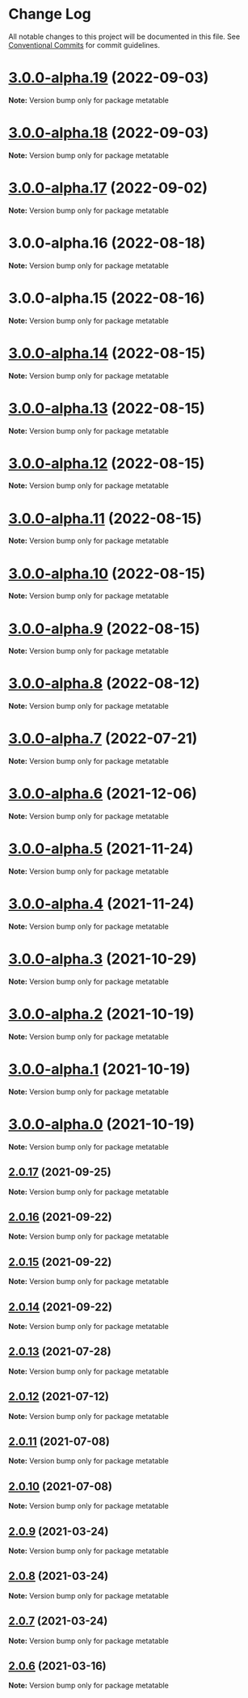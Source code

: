 # Change Log

All notable changes to this project will be documented in this file.
See [Conventional Commits](https://conventionalcommits.org) for commit guidelines.

# [3.0.0-alpha.19](https://github.com/flsy/meta/compare/metatable@3.0.0-alpha.18...metatable@3.0.0-alpha.19) (2022-09-03)

**Note:** Version bump only for package metatable





# [3.0.0-alpha.18](https://github.com/flsy/meta/compare/metatable@3.0.0-alpha.17...metatable@3.0.0-alpha.18) (2022-09-03)

**Note:** Version bump only for package metatable





# [3.0.0-alpha.17](https://github.com/flsy/meta/compare/metatable@3.0.0-alpha.16...metatable@3.0.0-alpha.17) (2022-09-02)

**Note:** Version bump only for package metatable





# 3.0.0-alpha.16 (2022-08-18)

**Note:** Version bump only for package metatable





# 3.0.0-alpha.15 (2022-08-16)

**Note:** Version bump only for package metatable





# [3.0.0-alpha.14](https://github.com/flsy/meta/compare/metatable@3.0.0-alpha.13...metatable@3.0.0-alpha.14) (2022-08-15)

**Note:** Version bump only for package metatable





# [3.0.0-alpha.13](https://github.com/flsy/meta/compare/metatable@3.0.0-alpha.12...metatable@3.0.0-alpha.13) (2022-08-15)

**Note:** Version bump only for package metatable





# [3.0.0-alpha.12](https://github.com/flsy/meta/compare/metatable@3.0.0-alpha.11...metatable@3.0.0-alpha.12) (2022-08-15)

**Note:** Version bump only for package metatable





# [3.0.0-alpha.11](https://github.com/flsy/meta/compare/metatable@3.0.0-alpha.10...metatable@3.0.0-alpha.11) (2022-08-15)

**Note:** Version bump only for package metatable





# [3.0.0-alpha.10](https://github.com/flsy/meta/compare/metatable@3.0.0-alpha.9...metatable@3.0.0-alpha.10) (2022-08-15)

**Note:** Version bump only for package metatable





# [3.0.0-alpha.9](https://github.com/flsy/meta/compare/metatable@3.0.0-alpha.8...metatable@3.0.0-alpha.9) (2022-08-15)

**Note:** Version bump only for package metatable





# [3.0.0-alpha.8](https://github.com/flsy/meta/compare/metatable@3.0.0-alpha.7...metatable@3.0.0-alpha.8) (2022-08-12)

**Note:** Version bump only for package metatable





# [3.0.0-alpha.7](https://github.com/flsy/meta/compare/metatable@3.0.0-alpha.6...metatable@3.0.0-alpha.7) (2022-07-21)

**Note:** Version bump only for package metatable





# [3.0.0-alpha.6](https://github.com/flsy/meta/compare/metatable@3.0.0-alpha.5...metatable@3.0.0-alpha.6) (2021-12-06)

**Note:** Version bump only for package metatable





# [3.0.0-alpha.5](https://github.com/flsy/meta/compare/metatable@3.0.0-alpha.4...metatable@3.0.0-alpha.5) (2021-11-24)

**Note:** Version bump only for package metatable





# [3.0.0-alpha.4](https://github.com/flsy/meta/compare/metatable@3.0.0-alpha.3...metatable@3.0.0-alpha.4) (2021-11-24)

**Note:** Version bump only for package metatable





# [3.0.0-alpha.3](https://github.com/flsy/meta/compare/metatable@3.0.0-alpha.2...metatable@3.0.0-alpha.3) (2021-10-29)

**Note:** Version bump only for package metatable





# [3.0.0-alpha.2](https://github.com/flsy/meta/compare/metatable@3.0.0-alpha.1...metatable@3.0.0-alpha.2) (2021-10-19)

**Note:** Version bump only for package metatable





# [3.0.0-alpha.1](https://github.com/flsy/meta/compare/metatable@3.0.0-alpha.0...metatable@3.0.0-alpha.1) (2021-10-19)

**Note:** Version bump only for package metatable





# [3.0.0-alpha.0](https://github.com/flsy/meta/compare/metatable@3.0.0...metatable@3.0.0-alpha.0) (2021-10-19)

**Note:** Version bump only for package metatable





## [2.0.17](https://github.com/flsy/meta/compare/metatable@2.0.16...metatable@2.0.17) (2021-09-25)

**Note:** Version bump only for package metatable





## [2.0.16](https://github.com/flsy/meta/compare/metatable@2.0.15...metatable@2.0.16) (2021-09-22)

**Note:** Version bump only for package metatable





## [2.0.15](https://github.com/flsy/meta/compare/metatable@2.0.14...metatable@2.0.15) (2021-09-22)

**Note:** Version bump only for package metatable





## [2.0.14](https://github.com/flsy/meta/compare/metatable@2.0.12...metatable@2.0.14) (2021-09-22)

**Note:** Version bump only for package metatable





## [2.0.13](https://github.com/flsy/meta/compare/metatable@2.0.12...metatable@2.0.13) (2021-07-28)

**Note:** Version bump only for package metatable





## [2.0.12](https://github.com/flsy/meta/compare/metatable@2.0.11...metatable@2.0.12) (2021-07-12)

**Note:** Version bump only for package metatable





## [2.0.11](https://github.com/flsy/meta/compare/metatable@2.0.10...metatable@2.0.11) (2021-07-08)

**Note:** Version bump only for package metatable





## [2.0.10](https://github.com/flsy/meta/compare/metatable@2.0.9...metatable@2.0.10) (2021-07-08)

**Note:** Version bump only for package metatable





## [2.0.9](https://github.com/flsy/meta/compare/metatable@2.0.8...metatable@2.0.9) (2021-03-24)

**Note:** Version bump only for package metatable





## [2.0.8](https://github.com/flsy/meta/compare/metatable@2.0.7...metatable@2.0.8) (2021-03-24)

**Note:** Version bump only for package metatable





## [2.0.7](https://github.com/flsy/meta/compare/metatable@2.0.6...metatable@2.0.7) (2021-03-24)

**Note:** Version bump only for package metatable





## [2.0.6](https://github.com/flsy/meta/compare/metatable@2.0.5...metatable@2.0.6) (2021-03-16)

**Note:** Version bump only for package metatable
